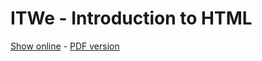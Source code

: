 # ITWe - Introduction to HTML

[Show online](https://gitshow.net/gh/DIFS-Teaching/slides@main/en/itwe/p02_html) - [PDF version](https://raw.githubusercontent.com/DIFS-Teaching/slides/main/en/itwe/p02_html/p02_html.pdf)
